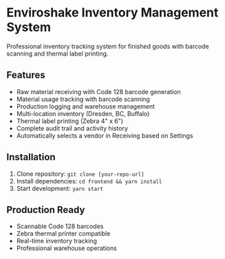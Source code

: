 # Enviroshake Inventory Management System

Professional inventory tracking system for finished goods with barcode scanning and thermal label printing.

## Features
- Raw material receiving with Code 128 barcode generation
- Material usage tracking with barcode scanning
- Production logging and warehouse management
- Multi-location inventory (Dresden, BC, Buffalo)
- Thermal label printing (Zebra 4" x 6")
- Complete audit trail and activity history
- Automatically selects a vendor in Receiving based on Settings

## Installation
1. Clone repository: `git clone [your-repo-url]`
2. Install dependencies: `cd frontend && yarn install`
3. Start development: `yarn start`

## Production Ready
- Scannable Code 128 barcodes
- Zebra thermal printer compatible
- Real-time inventory tracking
- Professional warehouse operations
